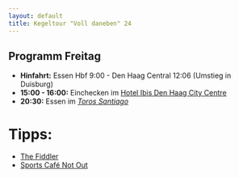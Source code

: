 ```yaml
---
layout: default
title: Kegeltour "Voll daneben" 24
---
```


## Programm Freitag

- **Hinfahrt:** Essen Hbf 9:00 - Den Haag Central 12:06 (Umstieg in Duisburg)
- **15:00 - 16:00:** Einchecken im [Hotel Ibis Den Haag City Centre](https://maps.app.goo.gl/kHZ42AvAyrd6nbnY6) 
- **20:30:** Essen im [*Toros Santiago*](https://maps.app.goo.gl/gej7KBLPDiNBipJD8)

# Tipps:

- [The Fiddler](https://maps.app.goo.gl/fjNmCbdYDkuvh6ry8)
- [Sports Café Not Out](https://maps.app.goo.gl/w7J4tmzfSaXGr6wD7)
